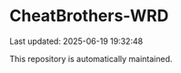 # CheatBrothers-WRD

Last updated: 2025-06-19 19:32:48

This repository is automatically maintained.
